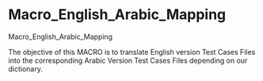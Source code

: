 # Macro_English_Arabic_Mapping
Macro_English_Arabic_Mapping

The objective of this MACRO is to translate English version Test Cases Files into the corresponding Arabic Version Test Cases Files
depending on our dictionary.
